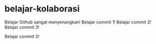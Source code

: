 # belajar-kolaborasi
Belajar Github sangat menyenangkan!
Belajar commit 1!
Belajar commit 2!
Belajar commit 3!

Belajar commit 2!
